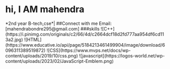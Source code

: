 <h1>hi, I AM mahendra </h1>
*2nd year B-tech,cse*|
##Connect with me
Email:[mahendrabondre295@gmail.com]
###skills
![C++](https://i.pinimg.com/originals/c2/66/4d/c2664dcf18d2fd777aa954df6cd113a2.jpg)
![HTML](https://www.educative.io/api/page/5184213461499904/image/download/6096311389519872)
![CSS](https://www.mvps.net/docs/wp-content/uploads/2019/10/css.png)
![javascript](https://logos-world.net/wp-content/uploads/2023/02/JavaScript-Emblem.png)
